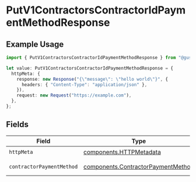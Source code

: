 # PutV1ContractorsContractorIdPaymentMethodResponse

## Example Usage

```typescript
import { PutV1ContractorsContractorIdPaymentMethodResponse } from "@gusto/embedded-api/models/operations/putv1contractorscontractoridpaymentmethod.js";

let value: PutV1ContractorsContractorIdPaymentMethodResponse = {
  httpMeta: {
    response: new Response("{\"message\": \"hello world\"}", {
      headers: { "Content-Type": "application/json" },
    }),
    request: new Request("https://example.com"),
  },
};
```

## Fields

| Field                                                                                    | Type                                                                                     | Required                                                                                 | Description                                                                              |
| ---------------------------------------------------------------------------------------- | ---------------------------------------------------------------------------------------- | ---------------------------------------------------------------------------------------- | ---------------------------------------------------------------------------------------- |
| `httpMeta`                                                                               | [components.HTTPMetadata](../../models/components/httpmetadata.md)                       | :heavy_check_mark:                                                                       | N/A                                                                                      |
| `contractorPaymentMethod`                                                                | [components.ContractorPaymentMethod](../../models/components/contractorpaymentmethod.md) | :heavy_minus_sign:                                                                       | Example response                                                                         |